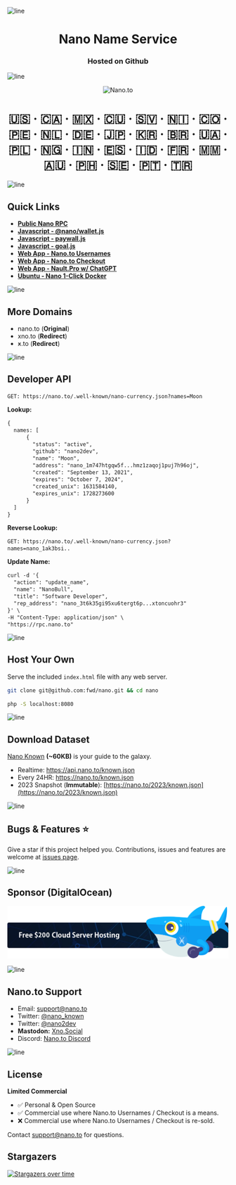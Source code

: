 ![line](https://raw.githubusercontent.com/nano-to/nano-node-cli/main/.github/line.png)

<h1 align="center">Nano Name Service</h1>
<h3 align="center">Hosted on Github</h3>

![line](https://raw.githubusercontent.com/nano-to/nano-node-cli/main/.github/line.png)

<p align="center">
  <img src="https://pbs.twimg.com/media/FwQoJPyXsAA2c24?format=jpg&name=medium" alt="Nano.to" />
</p>

<h1 align="center">🇺🇸 · 🇨🇦 · 🇲🇽 · 🇨🇺 · 🇸🇻 · 🇳🇮 · 🇨🇴 · 🇵🇪 · 🇳🇱 · 🇩🇪 · 🇯🇵 · 🇰🇷 · 🇧🇷 · 🇺🇦 · 🇵🇱 · 🇳🇬 ·  🇮🇳 · 🇪🇸 · 🇮🇩 · 🇫🇷 · 🇲🇲 · 🇦🇺 · 🇵🇭 · 🇸🇪 · 🇵🇹 · 🇹🇷</h1>

![line](https://raw.githubusercontent.com/nano-to/nano-node-cli/main/.github/line.png)

## Quick Links

- [**Public Nano RPC**](https://rpc.nano.to)
- [**Javascript -  @nano/wallet.js**](https://github.com/fwd/nano-offline)
- [**Javascript -  paywall.js**](https://github.com/fwd/nano-wall)
- [**Javascript - goal.js**](https://github.com/fwd/nano-goal) 
- [**Web App - Nano.to Usernames**](https://docs.nano.to/usernames)
- [**Web App - Nano.to Checkout**](https://docs.nano.to/checkout#getting-started) 
- [**Web App - Nault.Pro w/ ChatGPT**](https://nault.pro)
- [**Ubuntu - Nano 1-Click Docker**](https://github.com/fwd/nano-docker) 

![line](https://raw.githubusercontent.com/nano-to/nano-node-cli/main/.github/line.png)

## More Domains

- nano.to (**Original**)
- xno.to (**Redirect**)
- ӿ.to (**Redirect**)


![line](https://raw.githubusercontent.com/nano-to/nano-node-cli/main/.github/line.png)

## Developer API

```
GET: https://nano.to/.well-known/nano-currency.json?names=Moon
```

**Lookup:**

```
{
  names: [
      {
        "status": "active",
        "github": "nano2dev",
        "name": "Moon",
        "address": "nano_1m747htgqw5f...hmz1zaqoj1puj7h96oj",
        "created": "September 13, 2021",
        "expires": "October 7, 2024",
        "created_unix": 1631584140,
        "expires_unix": 1728273600
      }
  ]
}
```

**Reverse Lookup:**

```
GET: https://nano.to/.well-known/nano-currency.json?names=nano_1ak3bsi..
```

**Update Name:**

```
curl -d '{
  "action": "update_name",
  "name": "NanoBull",
  "title": "Software Developer",
  "rep_address": "nano_3t6k35gi95xu6tergt6p...xtoncuohr3"
}' \
-H "Content-Type: application/json" \
"https://rpc.nano.to"
```

![line](https://raw.githubusercontent.com/nano-to/nano-node-cli/main/.github/line.png)

## Host Your Own

Serve the included ```index.html``` file with any web server.

```bash
git clone git@github.com:fwd/nano.git && cd nano
```
```bash
php -S localhost:8080
```

![line](https://raw.githubusercontent.com/nano-to/nano-node-cli/main/.github/line.png)

## Download Dataset

[Nano Known](https://raw.githubusercontent.com/fwd/nano-to/master/known.json) **(~60KB)** is your guide to the galaxy. 

- Realtime: https://api.nano.to/known.json
- Every 24HR: https://nano.to/known.json
- 2023 Snapshot (**Immutable**): [https://nano.to/2023/known.json](https://nano.to/2023/known.json)

![line](https://raw.githubusercontent.com/nano-to/nano-node-cli/main/.github/line.png)

## Bugs & Features ⭐️

Give a star if this project helped you. Contributions, issues and features are welcome at [issues page](https://github.com/fwd/nano/issues).

![line](https://raw.githubusercontent.com/nano-to/nano-node-cli/main/.github/line.png)

## Sponsor (DigitalOcean)

<a align="center" target="_blank" href="https://m.do.co/c/f139acf4ddcb"><img style="object-fit: contain;
    max-width: 100%;" src="https://github.com/fwd/fwd/raw/master/ads/digitalocean_new.png" width="970" /></a>

![line](https://raw.githubusercontent.com/nano-to/nano-node-cli/main/.github/line.png)

## Nano.to Support

- Email: support@nano.to
- Twitter: [@nano_known](https://twitter.com/nano_known)
- Twitter: [@nano2dev](https://twitter.com/nano2dev)
- **Mastodon:** [Xno.Social](https://xno.social/public/local) 
- Discord: [Nano.to Discord](https://discord.gg/HgqDCkzP) 

![line](https://raw.githubusercontent.com/nano-to/nano-node-cli/main/.github/line.png)

## License

**Limited Commercial**

- ✅ Personal & Open Source
- ✅ Commercial use where Nano.to Usernames / Checkout is a means.
- ❌ Commercial use where Nano.to Usernames / Checkout is re-sold.

Contact [support@nano.to](mailto:support@nano.to) for questions.
    
## Stargazers

[![Stargazers over time](https://starchart.cc/fwd/nano-to.svg)](https://github.com/fwd/nano-to)
